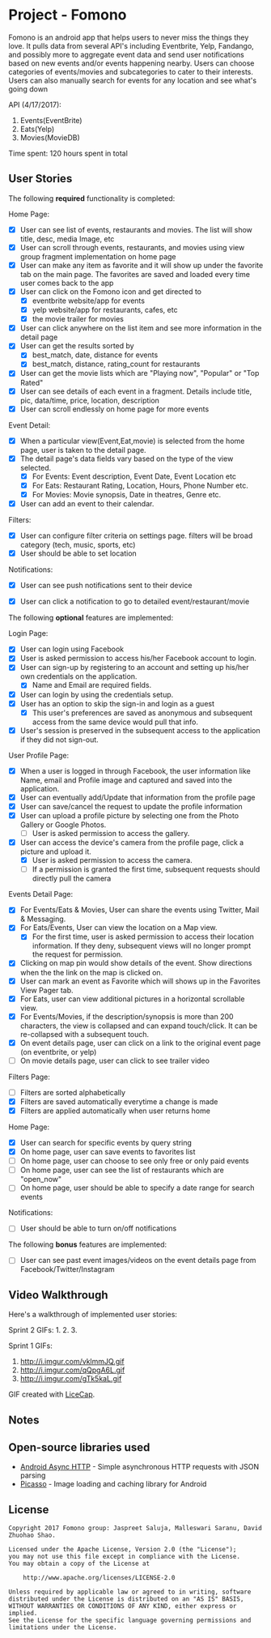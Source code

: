 # Project - Fomono

Fomono is an android app that helps users to never miss the things they love. It pulls data from several API's including Eventbrite, Yelp, Fandango, and possibly more to aggregate event data and send user notifications based on new events and/or events happening nearby. Users can choose categories of events/movies and subcategories to cater to their interests. Users can also manually search for events for any location and see what's going down

API (4/17/2017): 
1. Events(EventBrite)
2. Eats(Yelp)
3. Movies(MovieDB)

Time spent: 120 hours spent in total

## User Stories

The following **required** functionality is completed:

Home Page:
* [X] User can see list of events, restaurants and movies. The list will show title, desc, media Image, etc
* [X] User can scroll through events, restaurants, and movies using view group fragment implementation on home page
* [X] User can make any item as favorite and it will show up under the favorite tab on the main page. The favorites are saved and loaded every time user comes back to the app
* [X] User can click on the Fomono icon and get directed to
    * [X] eventbrite website/app for events
    * [X] yelp website/app for restaurants, cafes, etc
    * [X] the movie trailer for movies
* [X] User can click anywhere on the list item and see more information in the detail page 
* [X] User can get the results sorted by 
    * [X] best_match, date, distance for events
    * [X] best_match, distance, rating_count for restaurants
* [X] User can get the movie lists which are "Playing now", "Popular" or "Top Rated"
* [X] User can see details of each event in a fragment. Details include title, pic, data/time, price, location, description
* [X] User can scroll endlessly on home page for more events

Event Detail:
* [X] When a particular view(Event,Eat,movie) is selected from the home page, user is taken to the detail page.
* [X] The detail page's data fields vary based on the type of the view selected.
    * [X] For Events:  Event description, Event Date, Event Location etc
    * [X] For Eats: Restaurant Rating, Location, Hours, Phone Number etc.
    * [X] For Movies: Movie synopsis, Date in theatres, Genre etc.
* [X] User can add an event to their calendar.

Filters:
* [X] User can configure filter criteria on settings page. filters will be broad category (tech, music, sports, etc)
* [X] User should be able to set location

Notifications:
* [X] User can see push notifications sent to their device
* [X] User can click a notification to go to detailed event/restaurant/movie


The following **optional** features are implemented:

Login Page:
* [X] User can login using Facebook
* [X] User is asked permission to access his/her Facebook account to login.
* [X] User can sign-up by registering to an account and setting up his/her own credentials on the application.
    * [X] Name and Email are required fields.
* [X] User can login by using the credentials setup.
* [X] User has an option to skip the sign-in and login as a guest
    * [X] This user's preferences are saved as anonymous and subsequent access from the same device would pull that info.
* [X] User's session is preserved in the subsequent access to the application if they did not sign-out.

User Profile Page:
* [X] When a user is logged in through Facebook,  the user information like Name, email and Profile image and captured and saved into the application.
* [X] User can eventually add/Update that information from the profile page
* [X] User can save/cancel the request to  update the profile information
* [X] User can upload a profile picture  by selecting one from the Photo Gallery or Google Photos.  
    * [ ] User is asked permission to access the gallery.
* [X] User can access the device's camera from the profile page, click a picture and upload it.
    * [X] User is asked permission to access the camera.
    * [ ] If a permission is granted the first time, subsequent requests should directly pull the camera

Events Detail Page:
* [X] For Events/Eats & Movies, User can share the events using Twitter, Mail & Messaging.
* [X] For Eats/Events, User can view the location on a Map view.
    * [X] For the first time, user is asked permission to access their location information. If they deny, subsequent views will no longer prompt the request for permission.
* [X] Clicking on map pin would show details of the event. Show directions when the the link on the map is clicked on. 
* [X] User can mark an event as Favorite which will shows up in the Favorites View Pager tab.
* [X] For Eats, user can view additional pictures in a horizontal scrollable view. 
* [X] For Events/Movies, if the description/synopsis is more than 200 characters, the view is collapsed and can expand touch/click. It can be re-collapsed with a subsequent touch.
* [X] On event details page, user can click on a link to the original event page (on eventbrite, or yelp)
* [ ] On movie details page, user can click to see trailer video

Filters Page:
* [ ] Filters are sorted alphabetically
* [X] Filters are saved automatically everytime a change is made
* [X] Filters are applied automatically when user returns home

Home Page:
* [X] User can search for specific events by query string
* [X] On home page, user can save events to favorites list
* [ ] On home page, user can choose to see only free or only paid events
* [ ] On home page, user can see the list of restaurants which are "open_now"
* [ ] On home page, user should be able to specify a date range for search events

Notifications:
* [ ] User should be able to turn on/off notifications


The following **bonus** features are implemented:

* [ ] User can see past event images/videos on the event details page from Facebook/Twitter/Instagram


## Video Walkthrough

Here's a walkthrough of implemented user stories:

Sprint 2 GIFs:
1.
2.
3.

Sprint 1 GIFs:
1. http://i.imgur.com/vklmmJQ.gif
2. http://i.imgur.com/qQpgA6L.gif
3. http://i.imgur.com/gTk5kaL.gif

GIF created with [LiceCap](http://www.cockos.com/licecap/).

## Notes


## Open-source libraries used

- [Android Async HTTP](https://github.com/loopj/android-async-http) - Simple asynchronous HTTP requests with JSON parsing
- [Picasso](http://square.github.io/picasso/) - Image loading and caching library for Android

## License

    Copyright 2017 Fomono group: Jaspreet Saluja, Malleswari Saranu, David Zhuohao Shao.

    Licensed under the Apache License, Version 2.0 (the "License");
    you may not use this file except in compliance with the License.
    You may obtain a copy of the License at

        http://www.apache.org/licenses/LICENSE-2.0

    Unless required by applicable law or agreed to in writing, software
    distributed under the License is distributed on an "AS IS" BASIS,
    WITHOUT WARRANTIES OR CONDITIONS OF ANY KIND, either express or implied.
    See the License for the specific language governing permissions and
    limitations under the License.
